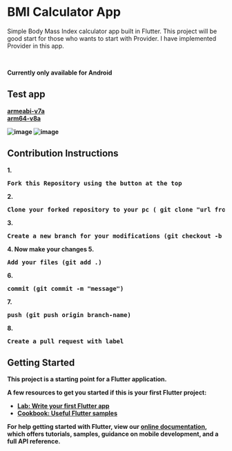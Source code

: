 
# BMI Calculator App
Simple Body Mass Index calculator app built in Flutter.
This project will be good start for those who wants to start with Provider.
I have implemented Provider in this app.


<br>

<b>Currently only available for Android<b/>

## Test app

<b>[armeabi-v7a](https://drive.google.com/file/d/1zd6l5Dk5hn6uSA7fOnND_Icu4zXnfL2h/view?usp=sharing)</b><br>
<b>[arm64-v8a](https://drive.google.com/file/d/14OUY8bI0jwc2-K3mcokaTWMWjfFqC8ej/view?usp=sharing)</b>

![image](https://user-images.githubusercontent.com/64553247/137509244-4519f2ff-0e60-44bf-87ac-f3649e27c384.png)
![image](https://user-images.githubusercontent.com/64553247/137509290-97243a44-c7c2-45e3-a6d7-afd9a0d0257b.png)

  
<h2>Contribution Instructions</h2>
 1.
<div align="left">
    <pre>Fork this Repository using the button at the top</pre>
</div>
2.
<div align="left">
    <pre>Clone your forked repository to your pc ( git clone "url from clone option.")</pre>
</div>
3.
<div align="left">
    <pre>Create a new branch for your modifications (git checkout -b branch-name)</pre>
</div>
4. Now make your changes
5.
<div align="left">
    <pre>Add your files (git add .)</pre>
</div>
6.
<div align="left">
    <pre>commit (git commit -m "message")</pre>
</div>
7.
<div align="left">
    <pre>push (git push origin branch-name)</pre>
</div>
8.
<div align="left">
    <pre>Create a pull request with label</pre>
</div>
  

## Getting Started

This project is a starting point for a Flutter application.

A few resources to get you started if this is your first Flutter project:

- [Lab: Write your first Flutter app](https://flutter.dev/docs/get-started/codelab)
- [Cookbook: Useful Flutter samples](https://flutter.dev/docs/cookbook)

For help getting started with Flutter, view our
[online documentation](https://flutter.dev/docs), which offers tutorials,
samples, guidance on mobile development, and a full API reference.
